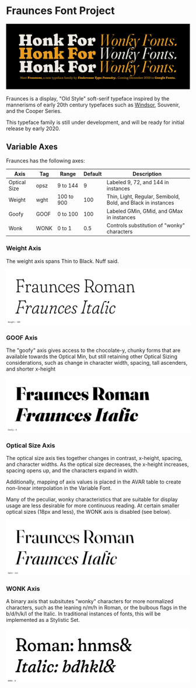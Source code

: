 # Fraunces Font Project

![alt text](documentation/img/HonkForWonkyFonts.jpg "Honk For Wonky Fonts")

Fraunces is a display, "Old Style" soft-serif typeface inspired by the mannerisms of early 20th century typefaces such as [Windsor](http://fontreviewjournal.com/windsor/), Souvenir, and the Cooper Series.

This typeface family is still under development, and will be ready for initial release by early 2020.

## Variable Axes

Fraunces has the following axes:

Axis | Tag | Range | Default | Description
--- | --- | --- | --- | ---
Optical Size | opsz | 9 to 144 | 9 | Labeled 9, 72, and 144 in instances
Weight | wght | 100 to 900 | 100 | Thin, Light, Regular, Semibold, Bold, and Black in instances
Goofy | GOOF | 0 to 100 | 100 | Labeled GMin, GMid, and GMax in instances
Wonk | WONK | 0 to 1 | 0.5 | Controls substitution of "wonky" characters

### Weight Axis

The weight axis spans Thin to Black. Nuff said.

![alt text](documentation/explanations/weight_axis.gif "Changes in Weight")

### GOOF Axis

The "goofy" axis gives access to the chocolate-y, chunky forms that are available towards the Optical Min, but still retaining other Optical Sizing considerations, such as change in character width, spacing, tall ascenders, and shorter x-height

![alt text](documentation/explanations/goof_axis.gif "Changes in Goofy")

### Optical Size Axis

The optical size axis ties together changes in contrast, x-height, spacing, and character widths. As the optical size decreases, the x-height increases, spacing opens up, and the characters expand in width.

Additionally, mapping of axis values is placed in the AVAR table to create non-linear interpolation in the Variable Font.

Many of the peculiar, wonky characteristics that are suitable for display usage are less desirable for more continuous reading. At certain smaller optical sizes (18px and less), the WONK axis is disabled (see below). 

![alt text](documentation/explanations/opsz_axis.gif "Changes in Optical Size")


### WONK Axis

A binary axis that subsitutes "wonky" characters for more normalized characters, such as the leaning n/m/h in Roman, or the bulbous flags in the b/d/h/k/l of the Italic. In traditional instances of fonts, this will be implemented as a Stylistic Set.

![alt text](documentation/explanations/wonk_axis.gif "Changes in Goofy")
